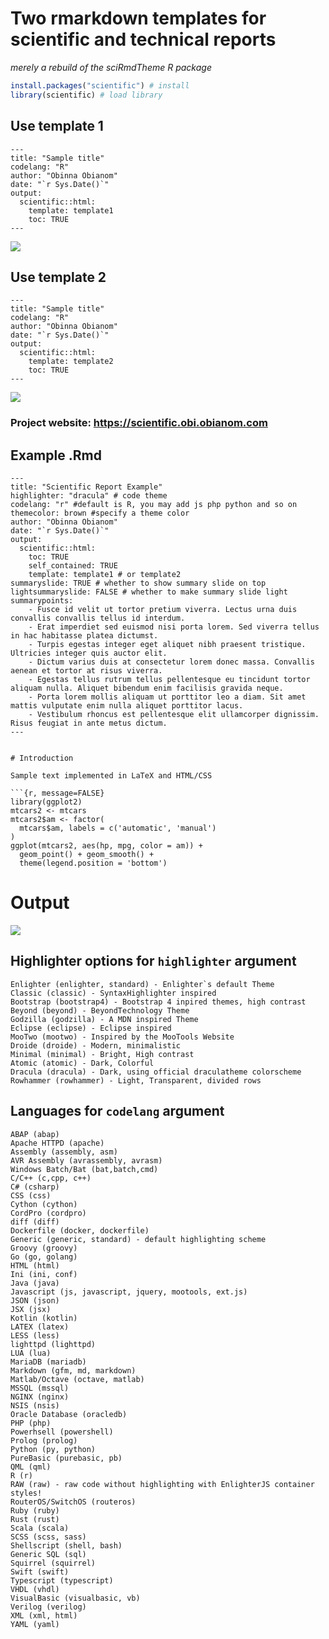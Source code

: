 # Two rmarkdown templates for scientific and technical reports
_merely a rebuild of the sciRmdTheme R package_

```r
install.packages("scientific") # install
library(scientific) # load library
```

## Use template 1

```
---
title: "Sample title"
codelang: "R" 
author: "Obinna Obianom"
date: "`r Sys.Date()`"
output:
  scientific::html: 
    template: template1
    toc: TRUE 
---

```
![](https://scientific.obi.obianom.com/screenshot/template1.jpg)


## Use template 2

```
---
title: "Sample title"
codelang: "R" 
author: "Obinna Obianom"
date: "`r Sys.Date()`"
output:
  scientific::html: 
    template: template2
    toc: TRUE 
---

```
![](https://scientific.obi.obianom.com/screenshot/template2.jpg)

### Project website: https://scientific.obi.obianom.com

## Example .Rmd
```
---
title: "Scientific Report Example"
highlighter: "dracula" # code theme
codelang: "r" #default is R, you may add js php python and so on
themecolor: brown #specify a theme color
author: "Obinna Obianom"
date: "`r Sys.Date()`"
output:
  scientific::html: 
    toc: TRUE
    self_contained: TRUE
    template: template1 # or template2
summaryslide: TRUE # whether to show summary slide on top
lightsummaryslide: FALSE # whether to make summary slide light
summarypoints:
    - Fusce id velit ut tortor pretium viverra. Lectus urna duis convallis convallis tellus id interdum. 
    - Erat imperdiet sed euismod nisi porta lorem. Sed viverra tellus in hac habitasse platea dictumst. 
    - Turpis egestas integer eget aliquet nibh praesent tristique. Ultricies integer quis auctor elit. 
    - Dictum varius duis at consectetur lorem donec massa. Convallis aenean et tortor at risus viverra. 
    - Egestas tellus rutrum tellus pellentesque eu tincidunt tortor aliquam nulla. Aliquet bibendum enim facilisis gravida neque. 
    - Porta lorem mollis aliquam ut porttitor leo a diam. Sit amet mattis vulputate enim nulla aliquet porttitor lacus. 
    - Vestibulum rhoncus est pellentesque elit ullamcorper dignissim. Risus feugiat in ante metus dictum. 
---


# Introduction

Sample text implemented in LaTeX and HTML/CSS

```{r, message=FALSE}
library(ggplot2)
mtcars2 <- mtcars
mtcars2$am <- factor(
  mtcars$am, labels = c('automatic', 'manual')
)
ggplot(mtcars2, aes(hp, mpg, color = am)) +
  geom_point() + geom_smooth() +
  theme(legend.position = 'bottom')
```

# Output

![](https://scientific.obi.obianom.com/screenshot/scientificscreenshot2.png)



## Highlighter options for `highlighter` argument

```{r}
Enlighter (enlighter, standard) - Enlighter`s default Theme
Classic (classic) - SyntaxHighlighter inspired
Bootstrap (bootstrap4) - Bootstrap 4 inpired themes, high contrast
Beyond (beyond) - BeyondTechnology Theme
Godzilla (godzilla) - A MDN inspired Theme
Eclipse (eclipse) - Eclipse inspired
MooTwo (mootwo) - Inspired by the MooTools Website
Droide (droide) - Modern, minimalistic
Minimal (minimal) - Bright, High contrast
Atomic (atomic) - Dark, Colorful
Dracula (dracula) - Dark, using official draculatheme colorscheme
Rowhammer (rowhammer) - Light, Transparent, divided rows
```

## Languages for `codelang` argument
```
ABAP (abap)
Apache HTTPD (apache)
Assembly (assembly, asm)
AVR Assembly (avrassembly, avrasm)
Windows Batch/Bat (bat,batch,cmd)
C/C++ (c,cpp, c++)
C# (csharp)
CSS (css)
Cython (cython)
CordPro (cordpro)
diff (diff)
Dockerfile (docker, dockerfile)
Generic (generic, standard) - default highlighting scheme
Groovy (groovy)
Go (go, golang)
HTML (html)
Ini (ini, conf)
Java (java)
Javascript (js, javascript, jquery, mootools, ext.js)
JSON (json)
JSX (jsx)
Kotlin (kotlin)
LATEX (latex)
LESS (less)
lighttpd (lighttpd)
LUA (lua)
MariaDB (mariadb)
Markdown (gfm, md, markdown)
Matlab/Octave (octave, matlab)
MSSQL (mssql)
NGINX (nginx)
NSIS (nsis)
Oracle Database (oracledb)
PHP (php)
Powerhsell (powershell)
Prolog (prolog)
Python (py, python)
PureBasic (purebasic, pb)
QML (qml)
R (r)
RAW (raw) - raw code without highlighting with EnlighterJS container styles!
RouterOS/SwitchOS (routeros)
Ruby (ruby)
Rust (rust)
Scala (scala)
SCSS (scss, sass)
Shellscript (shell, bash)
Generic SQL (sql)
Squirrel (squirrel)
Swift (swift)
Typescript (typescript)
VHDL (vhdl)
VisualBasic (visualbasic, vb)
Verilog (verilog)
XML (xml, html)
YAML (yaml)
```
